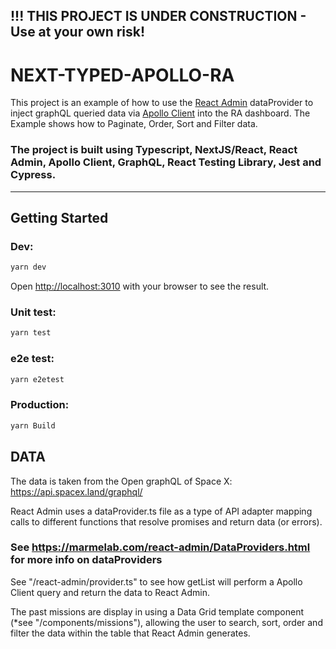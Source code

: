 ## !!! THIS PROJECT IS UNDER CONSTRUCTION - Use at your own risk! 

# NEXT-TYPED-APOLLO-RA

This project is an example of how to use the [React Admin](https://marmelab.com/react-admin/) dataProvider to inject graphQL queried data via [Apollo Client](https://www.apollographql.com/docs/react/) into the RA dashboard. The Example shows how to Paginate, Order, Sort and Filter data.

### The project is built using Typescript, NextJS/React, React Admin, Apollo Client, GraphQL, React Testing Library, Jest and Cypress.
----------------------------------------------------------------------------------------------


## Getting Started

### Dev:

```bash
yarn dev
```
Open [http://localhost:3010](http://localhost:3010) with your browser to see the result.

### Unit test:
```bash
yarn test
```

### e2e test:
```bash
yarn e2etest
```

### Production:
```bash
yarn Build
```

## DATA

The data is taken from the Open graphQL of Space X: https://api.spacex.land/graphql/

React Admin uses a dataProvider.ts file as a type of API adapter mapping calls to different functions that resolve promises and return data (or errors). 

### See https://marmelab.com/react-admin/DataProviders.html for more info on dataProviders

See "/react-admin/provider.ts" to see how getList will perform a Apollo Client query and return the data to React Admin.

The past missions are display in using a Data Grid template component (*see "/components/missions"), allowing the user to search, sort, order and filter the data within the table that React Admin generates.


